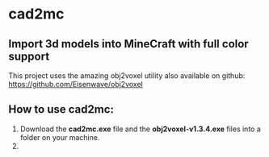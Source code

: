 # cad2mc
## Import 3d models into MineCraft with full color support

This project uses the amazing obj2voxel utility also available on github: https://github.com/Eisenwave/obj2voxel

## How to use cad2mc:

1. Download the **cad2mc.exe** file and the **obj2voxel-v1.3.4.exe** files into a folder on your machine.
2. 
